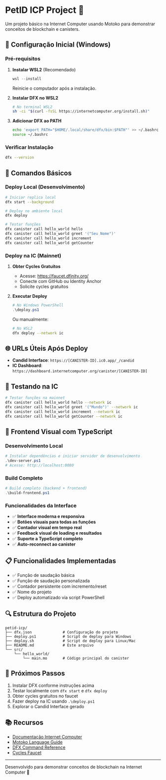 # PetID ICP Project 🐾

Um projeto básico na Internet Computer usando Motoko para demonstrar conceitos de blockchain e canisters.

## 🚀 Configuração Inicial (Windows)

### Pré-requisitos

1. **Instalar WSL2** (Recomendado)
   ```powershell
   wsl --install
   ```
   Reinicie o computador após a instalação.

2. **Instalar DFX no WSL2**
   ```bash
   # No terminal WSL2
   sh -ci "$(curl -fsSL https://internetcomputer.org/install.sh)"
   ```

3. **Adicionar DFX ao PATH**
   ```bash
   echo 'export PATH="$HOME/.local/share/dfx/bin:$PATH"' >> ~/.bashrc
   source ~/.bashrc
   ```

### Verificar Instalação
```bash
dfx --version
```

## 🔧 Comandos Básicos

### Deploy Local (Desenvolvimento)
```bash
# Iniciar replica local
dfx start --background

# Deploy no ambiente local
dfx deploy

# Testar funções
dfx canister call hello_world hello
dfx canister call hello_world greet '("Seu Nome")'
dfx canister call hello_world increment
dfx canister call hello_world getCounter
```

### Deploy na IC (Mainnet)

1. **Obter Cycles Gratuitos**
   - Acesse: https://faucet.dfinity.org/
   - Conecte com GitHub ou Identity Anchor
   - Solicite cycles gratuitos

2. **Executar Deploy**
   ```powershell
   # No Windows PowerShell
   .\deploy.ps1
   ```
   
   Ou manualmente:
   ```bash
   # No WSL2
   dfx deploy --network ic
   ```

## 🌐 URLs Úteis Após Deploy

- **Candid Interface**: `https://[CANISTER-ID].ic0.app/_/candid`
- **IC Dashboard**: `https://dashboard.internetcomputer.org/canister/[CANISTER-ID]`

## 🧪 Testando na IC

```bash
# Testar funções na mainnet
dfx canister call hello_world hello --network ic
dfx canister call hello_world greet '("Mundo")' --network ic
dfx canister call hello_world increment --network ic
dfx canister call hello_world getCounter --network ic
```

## 🎨 Frontend Visual com TypeScript

### Desenvolvimento Local
```powershell
# Instalar dependências e iniciar servidor de desenvolvimento
.\dev-server.ps1
# Acesse: http://localhost:8080
```

### Build Completo
```powershell
# Build completo (backend + frontend)
.\build-frontend.ps1
```

### Funcionalidades da Interface
- ✅ **Interface moderna e responsiva**
- ✅ **Botões visuais para todas as funções**
- ✅ **Contador visual em tempo real**
- ✅ **Feedback visual de loading e resultados**
- ✅ **Suporte a TypeScript completo**
- ✅ **Auto-reconnect ao canister**

## 📋 Funcionalidades Implementadas

- ✅ Função de saudação básica
- ✅ Função de saudação personalizada
- ✅ Contador persistente com incremento/reset
- ✅ Nome do projeto
- ✅ Deploy automatizado via script PowerShell

## 🔍 Estrutura do Projeto

```
petid-icp/
├── dfx.json              # Configuração do projeto
├── deploy.ps1            # Script de deploy para Windows
├── deploy.sh             # Script de deploy para Linux/Mac
├── README.md             # Este arquivo
└── src/
    └── hello_world/
        └── main.mo       # Código principal do canister
```

## 🎯 Próximos Passos

1. Instalar DFX conforme instruções acima
2. Testar localmente com `dfx start` e `dfx deploy`
3. Obter cycles gratuitos no faucet
4. Fazer deploy na IC usando `.\deploy.ps1`
5. Explorar o Candid Interface gerado

## 📚 Recursos

- [Documentação Internet Computer](https://internetcomputer.org/docs/current/)
- [Motoko Language Guide](https://internetcomputer.org/docs/current/motoko/intro/)
- [DFX Command Reference](https://internetcomputer.org/docs/current/references/cli-reference/)
- [Cycles Faucet](https://faucet.dfinity.org/)

---

Desenvolvido para demonstrar conceitos de blockchain na Internet Computer 🚀

